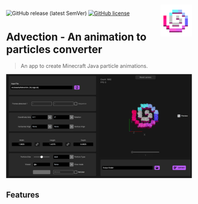 <img align="right" src="logo.png" alt="logo" width="85">

![GitHub release (latest SemVer)](https://img.shields.io/github/v/release/StaxPy/Advection) [![GitHub license](https://img.shields.io/github/license/StaxPy/Advection)](https://github.com/StaxPy/Advection/blob/main/LICENSE)

# Advection - An animation to particles converter
> An app to create Minecraft Java particle animations.

![AppScreenshot](app_screenshot.png)

## Features
